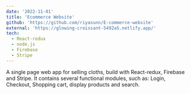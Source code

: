 ```yaml
---
date: '2022-11-01'
title: 'Ecommerce Website'
github: 'https://github.com/riyasunn/E-commerce-website'
external: 'https://glowing-croissant-5492a5.netlify.app/'
tech:
  - React-redux
  - node.js
  - Firebase
  - Stripe
---
```


A single page web app for selling cloths, build with React-redux, Firebase and Stripe. It contains several functional modules, such as: Login, Checkout, Shopping cart, display products and search.
